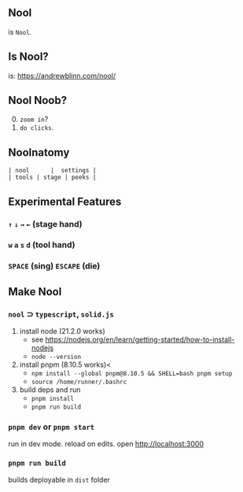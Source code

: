 ## Nool

is `Nool`.

## Is Nool?

is: https://andrewblinn.com/nool/

## Nool Noob?
0. `zoom in`?
1. `do clicks`.

## Noolnatomy
`| nool      |  settings |`<br>
`| tools | stage | peeks |`

## Experimental Features

### `↑` `↓` `→` `←` (stage hand)
### `w` `a` `s` `d` (tool hand)
### `SPACE` (sing) `ESCAPE` (die)

## Make Nool

### `nool` ⊃ `typescript`, `solid.js`

1. install node (21.2.0 works)
   - see https://nodejs.org/en/learn/getting-started/how-to-install-nodejs
   - `node --version`
2. install pnpm (8.10.5 works)<
   - `npm install --global pnpm@8.10.5 && SHELL=bash pnpm setup`
   - `source /home/runner/.bashrc`
3. build deps and run
   - `pnpm install`
   - `pnpm run build`

### `pnpm dev` or `pnpm start`

run in dev mode. reload on edits.
open [http://localhost:3000](http://localhost:3000)

### `pnpm run build`

builds deployable in `dist` folder
